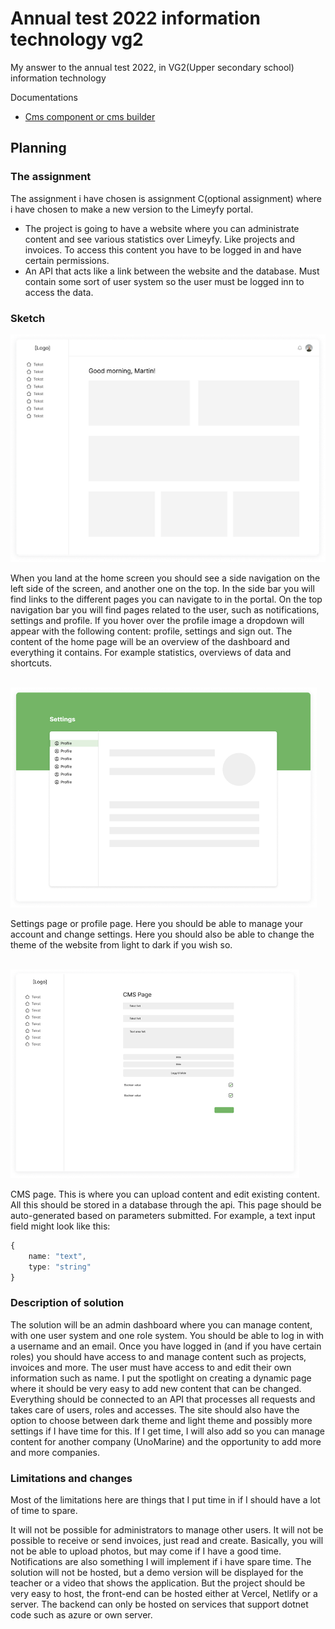# Annual test 2022 information technology vg2
 My answer to the annual test 2022, in VG2(Upper secondary school) information technology

Documentations
- [Cms component or cms builder](docs/CmsBuilder.MD)


## Planning

### The assignment
The assignment i have chosen is assignment C(optional assignment) where i have chosen to make a new version to the Limeyfy portal.
- The project is going to have a website where you can administrate content and see various statistics over Limeyfy. Like projects and invoices. To access this content you have to be logged in and have certain permissions.
- An API that acts like a link between the website and the database. Must contain some sort of user system so the user must be logged inn to access the data.

### Sketch

![Sketch of dashboard](/assets/sketch-dashboard.png)

When you land at the home screen you should see a side navigation on the left side of the screen, and another one on the top. In the side bar you will find links to the different pages you can navigate to in the portal. On the top navigation bar you will find pages related to the user, such as notifications, settings and profile. If you hover over the profile image a dropdown will appear with the following content: profile, settings and sign out. The content of the home page will be an overview of the dashboard and everything it contains. For example statistics, overviews of data and shortcuts.
<br /><br />

![Sketch of profile](/assets/sketch-profile.png)

Settings page or profile page. Here you should be able to manage your account and change settings. Here you should also be able to change the theme of the website from light to dark if you wish so.
<br /><br />

![Sketch of cms builder](/assets/sketch-cms.png)

CMS page. This is where you can upload content and edit existing content. All this should be stored in a database through the api. This page should be auto-generated based on parameters submitted. For example, a text input field might look like this:

```ts
{
	name: "text",
	type: "string"
}
```

### Description of solution
The solution will be an admin dashboard where you can manage content, with one user system and one role system. You should be able to log in with a username and an email. Once you have logged in (and if you have certain roles) you should have access to and manage content such as projects, invoices and more. The user must have access to and edit their own information such as name. I put the spotlight on creating a dynamic page where it should be very easy to add new content that can be changed. Everything should be connected to an API that processes all requests and takes care of users, roles and accesses. The site should also have the option to choose between dark theme and light theme and possibly more settings if I have time for this. If I get time, I will also add so you can manage content for another company (UnoMarine) and the opportunity to add more and more companies.

### Limitations and changes
Most of the limitations here are things that I put time in if I should have a lot of time to spare. 

It will not be possible for administrators to manage other users. It will not be possible to receive or send invoices, just read and create. Basically, you will not be able to upload photos, but may come if I have a good time. Notifications are also something I will implement if i have spare time. The solution will not be hosted, but a demo version will be displayed for the teacher or a video that shows the application. But the project should be very easy to host, the front-end can be hosted either at Vercel, Netlify or a server. The backend can only be hosted on services that support dotnet code such as azure or own server.